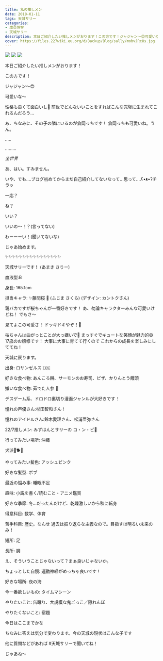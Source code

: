```yaml
---
title: 私の推しメン
date: 2018-01-11
tags: 天城サリー
categories: 
- 成员博客
- 天城サリー
description: 本日ご紹介したい推しメンがおります！この方です！ジャジャン〜😍可愛いな〜性格も良くて面白いし🤣前世でどんないいことをすればこんな完璧に生まれてこれるんだろう...あ、ちなみに、その子の隣にいるのが倉岡...
cover: https://files.227wiki.eu.org/d/Backup/Blog/sally/mobvJRc8s.jpg 
---
```

![](https://files.227wiki.eu.org/d/Backup/Blog/sally/mobvJRc8s.jpg)
![](https://files.227wiki.eu.org/d/Backup/Blog/sally/mobNCS9a5.jpg)
![](https://files.227wiki.eu.org/d/Backup/Blog/sally/mobasn5fI.jpg)

本日ご紹介したい推しメンがおります！








この方です！








ジャジャン〜😍


可愛いな〜

性格も良くて面白いし🤣
前世でどんないいことをすればこんな完璧に生まれてこれるんだろう...










あ、ちなみに、その子の隣にいるのが倉岡っちです！
倉岡っちも可愛いね。うん。




.....




.........






*全世界*



あ、はい。すみません。

いや、でも....ブログ初めてからまだ自己紹介してないなって...思って....ʕ•ᴥ•ʔチラッ

一応？

ね？

いい？

いいの〜！？(言ってない)

わーーーい！(聞いてないな)

じゃあ始めます。

✨✨✨✨✨✨✨✨✨✨✨✨✨✨✨✨

天城サリーです！
(あまき さりー)

血液型:B

身長: 165.1cm

担当キャラ:
✨藤間桜 🌸 (ふじま さくら)
(デザイン: カントクさん)

親バカですが桜ちゃんが一番好きです！
あ、勿論キャラクターみんな可愛いけどね！
でもさ〜

見てよこの可愛さ！
ドッキドキやぞ！💓



桜ちゃんは曲がっとことが大っ嫌いで🤨
まっすぐでキュートな笑顔が魅力的😄
17歳のお嬢様です！
大事に大事に育てて行くので
これからの成長を楽しみにしててね！





天城に戻ります。

出身: ロサンゼルス 🇺🇸

好きな食べ物: あんころ餅、サーモンのお寿司、ピザ、かりんとう饅頭

嫌いな食べ物: 茹でた人参 🥕

デスゲーム系、ドロドロ裏切り漫画ジャンルが大好きです！

憧れの声優さん:杉田智和さん！

憧れのアイドルさん:鈴木愛理さん、松浦亜弥さん

22/7推しメン: みずはんとサリーの コ・ン・ビ💖

行ってみたい場所: 沖縄

犬派🐶🐕🐩

やってみたい髪色: アッシュピンク

好きな髪型: ボブ

最近の悩み事: 睡眠不足

趣味: 小説を書く/読むこと・アニメ鑑賞

好きな季節: 冬...だったんだけど、乾燥激しいから秋に転身

得意科目: 数学、体育

苦手科目: 歴史。なんせ 過去は振り返らな主義なので。目指すは明るい未来のみ！

短所: 足

長所: 胴

え、そういうことじゃないって？まぁ良いじゃないか。

ちょっとした自慢: 運動神経がめっちゃ良いです！

好きな場所: 夜の海

今一番欲しいもの: タイムマシーン

やりたいこと: 缶蹴り、大規模な鬼ごっこ／隠れんぼ

やりたくないこと: 宿題

今日はここまでかな

ちなみに答えは気分で変わります。今の天城の現状はこんな子です

他に質問などがあれば #天城サリーで聞いてね！

じゃあね〜


















